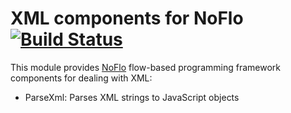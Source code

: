 XML components for NoFlo [![Build Status](https://secure.travis-ci.org/bergie/noflo-xml.png?branch=master)](https://travis-ci.org/bergie/noflo-xml)
========================

This module provides [NoFlo](http://noflojs.org/) flow-based programming framework components for dealing with XML:

* ParseXml: Parses XML strings to JavaScript objects
